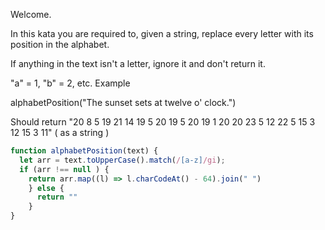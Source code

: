Welcome.

In this kata you are required to, given a string, replace every letter with its position in the alphabet.

If anything in the text isn't a letter, ignore it and don't return it.

"a" = 1, "b" = 2, etc.
Example

alphabetPosition("The sunset sets at twelve o' clock.")

Should return "20 8 5 19 21 14 19 5 20 19 5 20 19 1 20 20 23 5 12 22 5 15 3 12 15 3 11" ( as a string )

```js
function alphabetPosition(text) {
  let arr = text.toUpperCase().match(/[a-z]/gi);
  if (arr !== null ) {
    return arr.map((l) => l.charCodeAt() - 64).join(" ")
    } else {
      return ""
    }
}
```
